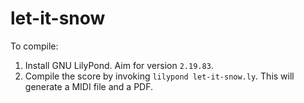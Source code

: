 # let-it-snow

To compile:

1. Install GNU LilyPond. Aim for version `2.19.83`.
1. Compile the score by invoking `lilypond let-it-snow.ly`. This will generate a MIDI file and a PDF.
